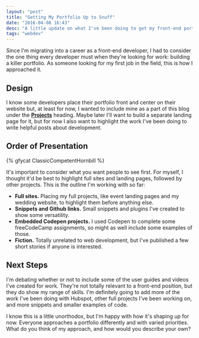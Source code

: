 ```yaml
---
layout: "post"
title: "Getting My Portfolio Up to Snuff"
date: "2016-04-08 16:43"
desc: "A little update on what I've been doing to get my front-end portfolio into shape."
tags: "webdev"
---
```


Since I'm migrating into a career as a front-end developer, I had to consider the one thing every developer must when they're looking for work: building a killer portfolio. As someone looking for my first job in the field, this is how I approached it.

## Design

I know some developers place their portfolio front and center on their website but, at least for now, I wanted to include mine as a part of this blog under the [**Projects**](/projects) heading. Maybe later I'll want to build a separate landing page for it, but for now I also want to highlight the work I've been doing to write helpful posts about development.

## Order of Presentation

{% gfycat ClassicCompetentHornbill %}

It's important to consider what you want people to see first. For myself, I thought it'd be best to highlight full sites and landing pages, followed by other projects. This is the outline I'm working with so far:

- **Full sites.** Placing my full projects, like event landing pages and my wedding website, to highlight them before anything else.
- **Snippets and Github links.** Small snippets and plugins I've created to show some versatility.
- **Embedded Codepen projects.** I used Codepen to complete some freeCodeCamp assignments, so might as well include some examples of those.
- **Fiction.** Totally unrelated to web development, but I've published a few short stories if anyone is interested.

## Next Steps

I'm debating whether or not to include some of the user guides and videos I've created for work. They're not totally relevant to a front-end position, but they do show my range of skills. I'm definitely going to add more of the work I've been doing with Hubspot, other full projects I've been working on, and more snippets and smaller examples of code.

I know this is a little unorthodox, but I'm happy with how it's shaping up for now. Everyone approaches a portfolio differently and with varied priorities. What do you think of my approach, and how would you describe your own?
